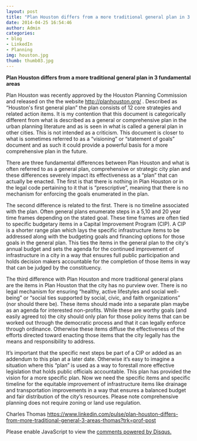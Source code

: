 ```yaml
---
layout: post
title: "Plan Houston differs from a more traditional general plan in 3 fundamental areas"
date: 2014-04-25 16:54:46
author: Admin
categories:
- blog
- LinkedIn
- Planning
img: houston.jpg
thumb: thumb03.jpg
---
```


<b>Plan Houston differs from a more traditional general plan in 3 fundamental areas</b>

Plan Houston was recently approved by the Houston Planning Commission and released on the the website http://planhouston.org/ . Described as “Houston's first general plan” the plan consists of 12 core strategies and related action items. It is my contention that this document is categorically different from what is described as a general or comprehensive plan in the urban planning literature and as is seen in what is called a general plan in other cities. This is not intended as a criticism. This document is closer to what is sometimes referred to as a “visioning” or “statement of goals” document and as such it could provide a powerful basis for a more comprehensive plan in the future.

There are three fundamental differences between Plan Houston and what is often referred to as a general plan, comprehensive or strategic city plan and these differences severely impact its effectiveness as a “plan” that can actually be enacted. The first is that there is nothing in Plan Houston or in the legal code pertaining to it that is “prescriptive”, meaning that there is no mechanism for enforcing the goals enumerated in the plan.

The second difference is related to the first. There is no timeline associated with the plan. Often general plans enumerate steps in a 5,10 and 20 year time frames depending on the stated goal. These time frames are often tied to specific budgetary items in a Capital Improvement Program (CIP). A CIP is a shorter range plan which lays the specific infrastructure items to be addressed along with the budgeting goals and financing options for those goals in the general plan. This ties the items in the general plan to the city's annual budget and sets the agenda for the continued improvement of infrastructure in a city in a way that ensures full public participation and holds decision makers accountable for the completion of those items in way that can be judged by the constituency.

The third difference with Plan Houston and more traditional general plans are the items in Plan Houston that the city has no purview over. There is no legal mechanism for ensuring “healthy, active lifestyles and social well-being” or “social ties supported by social, civic, and faith organizations” (nor should there be). These items should made into a separate plan maybe as an agenda for interested non-profits. While these are worthy goals (and easily agreed to) the city should only plan for those policy items that can be worked out through the democratic process and that it can legally enforce through ordinance. Otherwise these items diffuse the effectiveness of the efforts directed toward enacting those items that the city legally has the means and responsibility to address.

It’s important that the specific next steps be part of a CIP or added as an addendum to this plan at a later date. Otherwise it’s easy to imagine a situation where this “plan” is used as a way to forestall more effective legislation that holds public officials accountable. This plan has provided the vision for a more specific plan. Now we need the specific items and specific timeline for the equitable improvement of infrastructure items like drainage and transportation improvements in a way that ensures a balanced budget and fair distribution of the city’s resources. Please note comprehensive planning does not require zoning or land use regulation.

Charles Thomas
https://www.linkedin.com/pulse/plan-houston-differs-from-more-traditional-general-3-areas-thomas?trk=prof-post

<div id="disqus_thread"></div>
<script>
/**
* RECOMMENDED CONFIGURATION VARIABLES: EDIT AND UNCOMMENT THE SECTION BELOW TO INSERT DYNAMIC VALUES FROM YOUR PLATFORM OR CMS.
* LEARN WHY DEFINING THESE VARIABLES IS IMPORTANT: https://disqus.com/admin/universalcode/#configuration-variables
*/
/*
var disqus_config = function () {
this.page.url = PAGE_URL; // Replace PAGE_URL with your page's canonical URL variable
this.page.identifier = PAGE_IDENTIFIER; // Replace PAGE_IDENTIFIER with your page's unique identifier variable
};
*/
(function() { // DON'T EDIT BELOW THIS LINE
var d = document, s = d.createElement('script');

s.src = '//cityplanningtechniciancom.disqus.com/embed.js';

s.setAttribute('data-timestamp', +new Date());
(d.head || d.body).appendChild(s);
})();
</script>
<noscript>Please enable JavaScript to view the <a href="https://disqus.com/?ref_noscript" rel="nofollow">comments powered by Disqus.</a></noscript>
